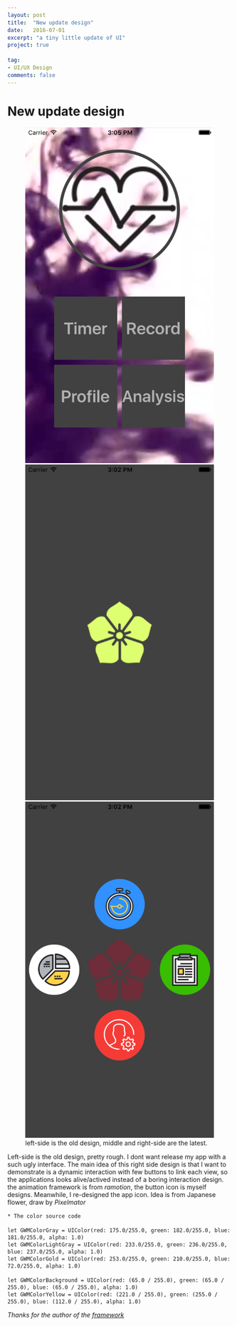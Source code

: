 ```yaml
---
layout: post
title:  "New update design"
date:   2016-07-01
excerpt: "a tiny little update of UI"
project: true

tag:
- UI/UX Design
comments: false
---
```


# New update design

<figure class="third">
<img src="/assets/blogImages/interface-before.png">
<img src="/assets/blogImages/interface-after1.png">
<img src="/assets/blogImages/interface-after2.png">
<figcaption>left-side is the old design, middle and right-side are the latest.</figcaption>
</figure>

Left-side is the old design, pretty rough. I dont want release my app with a such ugly interface.
The main idea of this right side design is that I want to demonstrate is a dynamic interaction with few buttons to link each view, so the applications looks alive/actived instead of a boring interaction design.
the animation framework is from *ramotion*, the button icon is myself designs. Meanwhile, I re-designed the app icon. Idea is from Japanese flower, draw by *Pixelmator*

```
* The color source code

let GWMColorGray = UIColor(red: 175.0/255.0, green: 182.0/255.0, blue: 181.0/255.0, alpha: 1.0)
let GWMColorLightGray = UIColor(red: 233.0/255.0, green: 236.0/255.0, blue: 237.0/255.0, alpha: 1.0)
let GWMColorGold = UIColor(red: 253.0/255.0, green: 210.0/255.0, blue: 72.0/255.0, alpha: 1.0)

let GWMColorBackground = UIColor(red: (65.0 / 255.0), green: (65.0 / 255.0), blue: (65.0 / 255.0), alpha: 1.0)
let GWMColorYellow = UIColor(red: (221.0 / 255.0), green: (255.0 / 255.0), blue: (112.0 / 255.0), alpha: 1.0)
```


*Thanks for the author of the [framework](https://github.com/Ramotion/circle-menu)*